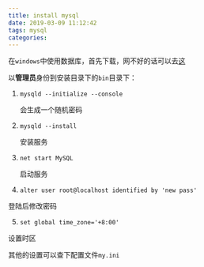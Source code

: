```yaml
---
title: install mysql
date: 2019-03-09 11:12:42
tags: mysql
categories: 
---
```


在`windows`中使用数据库，首先下载，网不好的话可以去[这](https://mirrors.tuna.tsinghua.edu.cn/mysql/downloads/MySQL-8.0/mysql-8.0.17-winx64.msi)

以**管理员**身份到安装目录下的`bin`目录下：

1. `mysqld --initialize --console`

   会生成一个随机密码

2. `mysqld --install`

   安装服务

3. `net start MySQL`

   启动服务

4.  `alter user root@localhost identified by 'new pass'`

   登陆后修改密码

5.  `set global time_zone='+8:00'`

   设置时区

其他的设置可以查下配置文件`my.ini`
